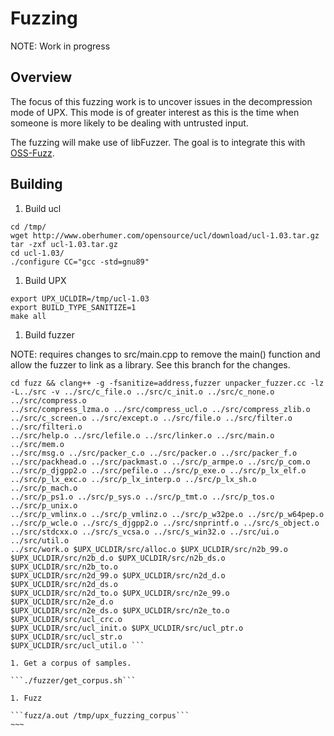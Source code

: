 # Fuzzing

NOTE: Work in progress

## Overview

The focus of this fuzzing work is to uncover issues in the decompression mode of
UPX. This mode is of greater interest as this is the time when someone is more
likely to be dealing with untrusted input.

The fuzzing will make use of libFuzzer. The goal is to integrate this with
[OSS-Fuzz](https://github.com/google/oss-fuzz).

## Building

1.  Build ucl

```
cd /tmp/
wget http://www.oberhumer.com/opensource/ucl/download/ucl-1.03.tar.gz
tar -zxf ucl-1.03.tar.gz
cd ucl-1.03/
./configure CC="gcc -std=gnu89"
```

1.  Build UPX

```
export UPX_UCLDIR=/tmp/ucl-1.03
export BUILD_TYPE_SANITIZE=1
make all
```

1.  Build fuzzer

NOTE: requires changes to src/main.cpp to remove the main() function and allow
the fuzzer to link as a library. See this branch for the changes.

```
cd fuzz && clang++ -g -fsanitize=address,fuzzer unpacker_fuzzer.cc -lz
-L../src -v ../src/c_file.o ../src/c_init.o ../src/c_none.o ../src/compress.o
../src/compress_lzma.o ../src/compress_ucl.o ../src/compress_zlib.o
../src/c_screen.o ../src/except.o ../src/file.o ../src/filter.o ../src/filteri.o
../src/help.o ../src/lefile.o ../src/linker.o ../src/main.o ../src/mem.o
../src/msg.o ../src/packer_c.o ../src/packer.o ../src/packer_f.o
../src/packhead.o ../src/packmast.o ../src/p_armpe.o ../src/p_com.o
../src/p_djgpp2.o ../src/pefile.o ../src/p_exe.o ../src/p_lx_elf.o
../src/p_lx_exc.o ../src/p_lx_interp.o ../src/p_lx_sh.o ../src/p_mach.o
../src/p_ps1.o ../src/p_sys.o ../src/p_tmt.o ../src/p_tos.o ../src/p_unix.o
../src/p_vmlinx.o ../src/p_vmlinz.o ../src/p_w32pe.o ../src/p_w64pep.o
../src/p_wcle.o ../src/s_djgpp2.o ../src/snprintf.o ../src/s_object.o
../src/stdcxx.o ../src/s_vcsa.o ../src/s_win32.o ../src/ui.o ../src/util.o
../src/work.o $UPX_UCLDIR/src/alloc.o $UPX_UCLDIR/src/n2b_99.o
$UPX_UCLDIR/src/n2b_d.o $UPX_UCLDIR/src/n2b_ds.o $UPX_UCLDIR/src/n2b_to.o
$UPX_UCLDIR/src/n2d_99.o $UPX_UCLDIR/src/n2d_d.o $UPX_UCLDIR/src/n2d_ds.o
$UPX_UCLDIR/src/n2d_to.o $UPX_UCLDIR/src/n2e_99.o $UPX_UCLDIR/src/n2e_d.o
$UPX_UCLDIR/src/n2e_ds.o $UPX_UCLDIR/src/n2e_to.o $UPX_UCLDIR/src/ucl_crc.o
$UPX_UCLDIR/src/ucl_init.o $UPX_UCLDIR/src/ucl_ptr.o $UPX_UCLDIR/src/ucl_str.o
$UPX_UCLDIR/src/ucl_util.o ```

1. Get a corpus of samples.

```./fuzzer/get_corpus.sh```

1. Fuzz

```fuzz/a.out /tmp/upx_fuzzing_corpus```
~~~
